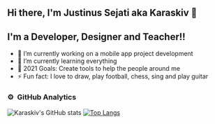 ## Hi there, I'm Justinus Sejati aka Karaskiv 👋

## I'm a Developer, Designer and Teacher!!

- 🔭 I’m currently working on a mobile app project development
- 🌱 I’m currently learning everything
- 🥅 2021 Goals: Create tools to help the people around me
- ⚡ Fun fact: I love to draw, play football, chess, sing and play guitar

### ⚙️ &nbsp;GitHub Analytics
![Karaskiv's GitHub stats](https://github-readme-stats.vercel.app/api?username=Karaskiv&show_icons=true&theme=gotham)
[![Top Langs](https://github-readme-stats.vercel.app/api/top-langs/?username=Karaskiv&layout=compact&theme=gotham)](https://github.com/anuraghazra/github-readme-stats)



